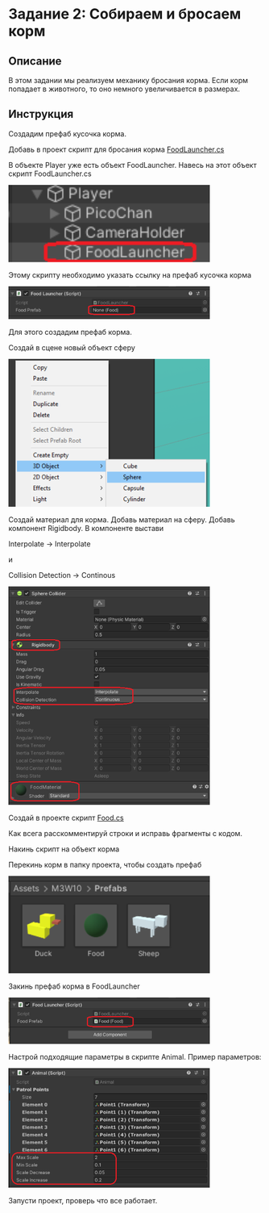 # Задание 2: Собираем и бросаем корм

## Описание

В этом задании мы реализуем механику бросания корма. Если корм попадает в животного, то оно немного увеличивается в размерах.

## Инструкция

Создадим префаб кусочка корма.

Добавь в проект скрипт для бросания корма [FoodLauncher.cs](https://github.com/copetonrob/YP_Unity_M3_W10/blob/main/FoodLauncher.cs)

В объекте Player уже есть объект FoodLauncher. Навесь на этот объект скрипт FoodLauncher.cs

<img src="https://github.com/copetonrob/YP_Unity_M3_W10/blob/main/img/FoodLauncher.png" width="400"/>

Этому скрипту необходимо указать ссылку на префаб кусочка корма

<img src="https://github.com/copetonrob/YP_Unity_M3_W10/blob/main/img/FoodPrefabRef.png" width="400"/>

Для этого создадим префаб корма.

Создай в сцене новый объект сферу

<img src="https://github.com/copetonrob/YP_Unity_M3_W10/blob/main/img/Sphere.png" width="400"/>

Создай материал для корма. Добавь материал на сферу. Добавь компонент Rigidbody. В компоненте выстави 

Interpolate -> Interpolate 

и 

Collision Detection -> Continous

<img src="https://github.com/copetonrob/YP_Unity_M3_W10/blob/main/img/Components.png" width="400"/>

Создай в проекте скрипт [Food.cs](https://github.com/copetonrob/YP_Unity_M3_W10/blob/main/Food.cs)

Как всега расскомментируй строки и исправь фрагменты с кодом.

Накинь скрипт на объект корма

Перекинь корм в папку проекта, чтобы создать префаб

<img src="https://github.com/copetonrob/YP_Unity_M3_W10/blob/main/img/Prefabs.png" width="400"/>

Закинь префаб корма в FoodLauncher

<img src="https://github.com/copetonrob/YP_Unity_M3_W10/blob/main/img/AddFoodPrefab.png" width="400"/>

Настрой подходящие параметры в скрипте Animal. Пример параметров:

<img src="https://github.com/copetonrob/YP_Unity_M3_W10/blob/main/img/Params.png" width="400"/>

Запусти проект, проверь что все работает.
